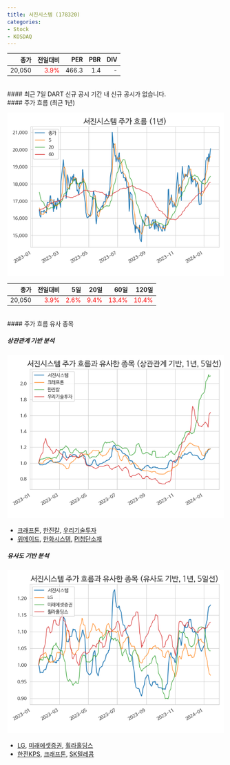 ```yaml
---
title: 서진시스템 (178320)
categories:
- Stock
- KOSDAQ
---
```


|**종가**|**전일대비**|**PER**|**PBR**|**DIV**|
|---:|-------:|--:|--:|--:|
|20,050|<span style="color: red">3.9%</span>|466.3|1.4|-|

<!-- more -->

<br>
#### 최근 7일 DART 신규 공시
기간 내 신규 공시가 없습니다.

<br>
#### 주가 흐름 (최근 1년)

![178320](/assets/images/stock/178320.png)

|**종가**|**전일대비**|**5일**|**20일**|**60일**|**120일**|
|---:|-------:|--:|---:|---:|----:|
|20,050|<span style="color: red">3.9%</span>|<span style="color: red">2.6%</span>|<span style="color: red">9.4%</span>|<span style="color: red">13.4%</span>|<span style="color: red">10.4%</span>|

<br>
#### 주가 흐름 유사 종목

##### 상관관계 기반 분석

![178320](/assets/images/stock/178320_corr.png)
- [크래프톤](/259960/), [한진칼](/180640/), [우리기술투자](/041190/)
- [위메이드](/112040/), [한화시스템](/272210/), [PI첨단소재](/178920/)

##### 유사도 기반 분석

![178320](/assets/images/stock/178320_sim.png)
- [LG](/003550/), [미래에셋증권](/006800/), [휠라홀딩스](/081660/)
- [한전KPS](/051600/), [크래프톤](/259960/), [SK텔레콤](/017670/)
